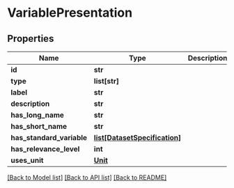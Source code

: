 # VariablePresentation

## Properties
Name | Type | Description | Notes
------------ | ------------- | ------------- | -------------
**id** | **str** |  | 
**type** | **list[str]** |  | [optional] 
**label** | **str** |  | [optional] 
**description** | **str** |  | [optional] 
**has_long_name** | **str** |  | [optional] 
**has_short_name** | **str** |  | [optional] 
**has_standard_variable** | [**list[DatasetSpecification]**](DatasetSpecification.md) |  | [optional] 
**has_relevance_level** | **int** |  | [optional] 
**uses_unit** | [**Unit**](Unit.md) |  | [optional] 

[[Back to Model list]](../README.md#documentation-for-models) [[Back to API list]](../README.md#documentation-for-api-endpoints) [[Back to README]](../README.md)


